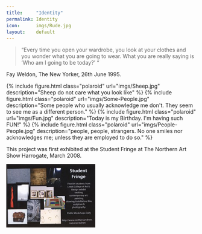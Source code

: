 ```yaml
---
title:     "Identity"
permalink: Identity
icon:      imgs/Rude.jpg
layout:    default
---
```


> “Every time you open your wardrobe, you look at your clothes and you wonder what you are going to wear. What you are really saying is ‘Who am I going to be today?’ “

Fay Weldon, The New Yorker, 26th June 1995.

{% include figure.html class="polaroid" url="imgs/Sheep.jpg"         description="Sheep do not care what you look like" %}
{% include figure.html class="polaroid" url="imgs/Some-People.jpg"   description="Some people who usually acknowledge me don't. They seem to see me as a different person." %}
{% include figure.html class="polaroid" url="imgs/Fun.jpg"           description="Today is my Birthday. I'm having such FUN!" %}
{% include figure.html class="polaroid" url="imgs/People-People.jpg" description="people, people, strangers. No one smiles nor acknowledges me; unless they are employed to do so." %}

This project was first exhibited at the Student Fringe at The Northern Art Show
Harrogate, March 2008.

![Student Fringe](imgs/Student-Fringe.jpg)
